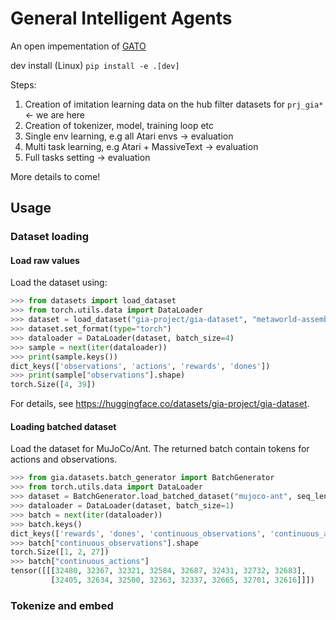 # General Intelligent Agents
An open impementation of [GATO](https://www.deepmind.com/publications/a-generalist-agent)


dev install  (Linux)
`pip install -e .[dev]`

Steps:
1. Creation of imitation learning data on the hub filter datasets for `prj_gia*` <- we are here
2. Creation of tokenizer, model, training loop etc
3. Single env learning, e.g all Atari envs -> evaluation
4. Multi task learning, e.g Atari + MassiveText -> evaluation
5. Full tasks setting -> evaluation

More details to come!

## Usage

### Dataset loading

#### Load raw values

Load the dataset using:

```python
>>> from datasets import load_dataset
>>> from torch.utils.data import DataLoader
>>> dataset = load_dataset("gia-project/gia-dataset", "metaworld-assembly-v2", split="train")
>>> dataset.set_format(type="torch")
>>> dataloader = DataLoader(dataset, batch_size=4)
>>> sample = next(iter(dataloader))
>>> print(sample.keys()) 
dict_keys(['observations', 'actions', 'rewards', 'dones'])
>>> print(sample["observations"].shape)
torch.Size([4, 39])
```

For details, see https://huggingface.co/datasets/gia-project/gia-dataset.

#### Loading batched dataset

Load the dataset for MuJoCo/Ant. The returned batch contain tokens for actions and observations.

```python
>>> from gia.datasets.batch_generator import BatchGenerator
>>> from torch.utils.data import DataLoader
>>> dataset = BatchGenerator.load_batched_dataset("mujoco-ant", seq_len=72)
>>> dataloader = DataLoader(dataset, batch_size=1)
>>> batch = next(iter(dataloader))
>>> batch.keys()
dict_keys(['rewards', 'dones', 'continuous_observations', 'continuous_actions', 'continuous_observations_loss_mask', 'continuous_actions_loss_mask', 'rewards_attention_mask', 'dones_attention_mask', 'continuous_observations_attention_mask', 'continuous_actions_attention_mask'])
>>> batch["continuous_observations"].shape
torch.Size([1, 2, 27])
>>> batch["continuous_actions"]
tensor([[[32480, 32367, 32321, 32584, 32687, 32431, 32732, 32683],
         [32405, 32634, 32500, 32363, 32337, 32665, 32701, 32616]]])
```

### Tokenize and embed

